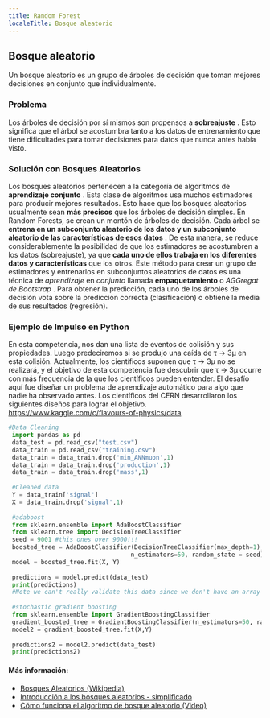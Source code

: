```yaml
---
title: Random Forest
localeTitle: Bosque aleatorio
---
```

## Bosque aleatorio

Un bosque aleatorio es un grupo de árboles de decisión que toman mejores decisiones en conjunto que individualmente.

### Problema

Los árboles de decisión por sí mismos son propensos a **sobreajuste** . Esto significa que el árbol se acostumbra tanto a los datos de entrenamiento que tiene dificultades para tomar decisiones para datos que nunca antes había visto.

### Solución con Bosques Aleatorios

Los bosques aleatorios pertenecen a la categoría de algoritmos de **aprendizaje conjunto** . Esta clase de algoritmos usa muchos estimadores para producir mejores resultados. Esto hace que los bosques aleatorios usualmente sean **más precisos** que los árboles de decisión simples. En Random Forests, se crean un montón de árboles de decisión. Cada árbol se **entrena en un subconjunto aleatorio de los datos y un subconjunto aleatorio de las características de esos datos** . De esta manera, se reduce considerablemente la posibilidad de que los estimadores se acostumbren a los datos (sobreajuste), ya que **cada uno de ellos trabaja en los diferentes datos y características** que los otros. Este método para crear un grupo de estimadores y entrenarlos en subconjuntos aleatorios de datos es una técnica de _aprendizaje_ en _conjunto_ llamada **empaquetamiento** o _AGGregat de Bootstrap_ . Para obtener la predicción, cada uno de los árboles de decisión vota sobre la predicción correcta (clasificación) o obtiene la media de sus resultados (regresión).

### Ejemplo de Impulso en Python

En esta competencia, nos dan una lista de eventos de colisión y sus propiedades. Luego predeciremos si se produjo una caída de τ → 3μ en esta colisión. Actualmente, los científicos suponen que τ → 3μ no se realizará, y el objetivo de esta competencia fue descubrir que τ → 3μ ocurre con más frecuencia de la que los científicos pueden entender. El desafío aquí fue diseñar un problema de aprendizaje automático para algo que nadie ha observado antes. Los científicos del CERN desarrollaron los siguientes diseños para lograr el objetivo. https://www.kaggle.com/c/flavours-of-physics/data

```python
#Data Cleaning 
 import pandas as pd 
 data_test = pd.read_csv("test.csv") 
 data_train = pd.read_csv("training.csv") 
 data_train = data_train.drop('min_ANNmuon',1) 
 data_train = data_train.drop('production',1) 
 data_train = data_train.drop('mass',1) 
 
 #Cleaned data 
 Y = data_train['signal'] 
 X = data_train.drop('signal',1) 
 
 #adaboost 
 from sklearn.ensemble import AdaBoostClassifier 
 from sklearn.tree import DecisionTreeClassifier 
 seed = 9001 #this ones over 9000!!! 
 boosted_tree = AdaBoostClassifier(DecisionTreeClassifier(max_depth=1), algorithm="SAMME", 
                                  n_estimators=50, random_state = seed) 
 model = boosted_tree.fit(X, Y) 
 
 predictions = model.predict(data_test) 
 print(predictions) 
 #Note we can't really validate this data since we don't have an array of "right answers" 
 
 #stochastic gradient boosting 
 from sklearn.ensemble import GradientBoostingClassifier 
 gradient_boosted_tree = GradientBoostingClassifier(n_estimators=50, random_state=seed) 
 model2 = gradient_boosted_tree.fit(X,Y) 
 
 predictions2 = model2.predict(data_test) 
 print(predictions2) 
```

#### Más información:

*   [Bosques Aleatorios (Wikipedia)](https://www.wikiwand.com/en/Random_forest)
*   [Introducción a los bosques aleatorios - simplificado](https://www.analyticsvidhya.com/blog/2014/06/introduction-random-forest-simplified/)
*   [Cómo funciona el algoritmo de bosque aleatorio (Video)](https://www.youtube.com/watch?v=loNcrMjYh64)